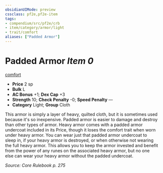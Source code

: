 ```yaml
---
obsidianUIMode: preview
cssclass: pf2e,pf2e-item
tags:
- compendium/src/pf2e/crb
- item/category/armor/light
- trait/comfort
aliases: ["Padded Armor"]
---
```

# Padded Armor *Item 0*  
[comfort](/rules/traits/comfort.md)  

- **Price** 2 sp
- **Bulk** L
- **AC Bonus** +1; **Dex Cap** +3
- **Strength** 10; **Check Penalty** -0; **Speed Penalty** —
- **Category** Light; **Group** Cloth 

This armor is simply a layer of heavy, quilted cloth, but it is sometimes used because it's so inexpensive. Padded armor is easier to damage and destroy than other types of armor. Heavy armor comes with a padded armor undercoat included in its Price, though it loses the comfort trait when worn under heavy armor. You can wear just that padded armor undercoat to sleep in, if your heavy armor is destroyed, or when otherwise not wearing the full heavy armor. This allows you to keep the armor invested and benefit from the power of any runes on the associated heavy armor, but no one else can wear your heavy armor without the padded undercoat.

*Source: Core Rulebook p. 275*
